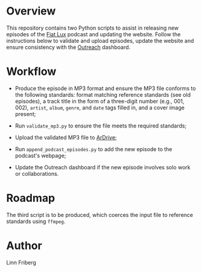 # Overview

This repository contains two Python scripts to assist in releasing new episodes of the [Fiat Lux](https://aurora-mm.github.io/FiatLux/) podcast and updating the website. Follow the instructions below to validate and upload episodes, update the website and ensure consistency with the [Outreach](https://github.com/aurora-mm/Outreach) dashboard.

# Workflow

* Produce the episode in MP3 format and ensure the MP3 file conforms to the following standards: format matching reference standards (see old episodes), a track title in the form of a three-digit number (e.g., 001, 002), `artist`, `album`, `genre`, and `date` tags filled in, and a cover image present;

* Run `validate_mp3.py` to ensure the file meets the required standards;

* Upload the validated MP3 file to [ArDrive](https://ardrive.io);

* Run `append_podcast_episodes.py` to add the new episode to the podcast's webpage;

* Update the Outreach dashboard if the new episode involves solo work or collaborations.

# Roadmap

The third script is to be produced, which coerces the input file to reference standards using `ffmpeg`.

# Author

Linn Friberg
